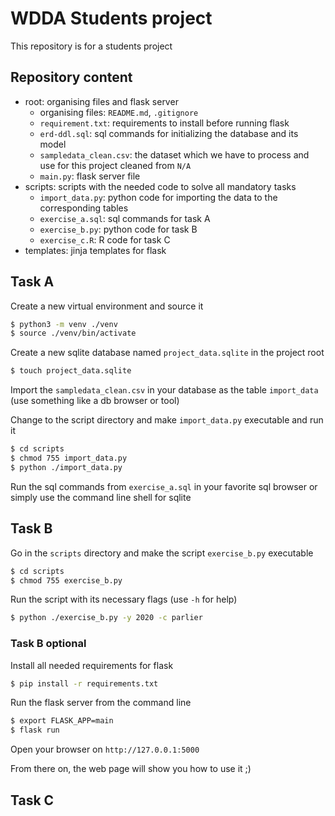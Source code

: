 # WDDA Students project

This repository is for a students project

## Repository content
* root: organising files and flask server
  * organising files: `README.md`, `.gitignore`
  * `requirement.txt`: requirements to install before running flask
  * `erd-ddl.sql`: sql commands for initializing the database and its model
  * `sampledata_clean.csv`: the dataset which we have to process and use for this project cleaned from `N/A`
  * `main.py`: flask server file
* scripts: scripts with the needed code to solve all mandatory tasks
  * `import_data.py`: python code for importing the data to the corresponding tables
  * `exercise_a.sql`: sql commands for task A
  * `exercise_b.py`: python code for task B
  * `exercise_c.R`: R code for task C
* templates: jinja templates for flask

## Task A
Create a new virtual environment and source it
```bash
$ python3 -m venv ./venv
$ source ./venv/bin/activate
```

Create a new sqlite database named `project_data.sqlite` in the project root
```bash
$ touch project_data.sqlite
```

Import the `sampledata_clean.csv` in your database as the table `import_data` (use something like a db browser or tool)

Change to the script directory and make `import_data.py` executable and run it
```bash
$ cd scripts
$ chmod 755 import_data.py
$ python ./import_data.py
```

Run the sql commands from `exercise_a.sql` in your favorite sql browser or simply use the command line shell for sqlite

## Task B
Go in the `scripts` directory and make the script `exercise_b.py` executable
```bash
$ cd scripts
$ chmod 755 exercise_b.py
```

Run the script with its necessary flags (use `-h` for help)
```bash
$ python ./exercise_b.py -y 2020 -c parlier
```

### Task B optional
Install all needed requirements for flask
```bash
$ pip install -r requirements.txt
```

Run the flask server from the command line
```bash
$ export FLASK_APP=main
$ flask run
```

Open your browser on `http://127.0.0.1:5000`

From there on, the web page will show you how to use it ;)

## Task C

